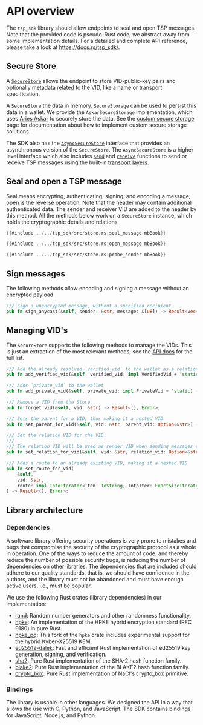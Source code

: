 # API overview

The `tsp_sdk` library should allow endpoints to seal and open TSP messages. Note that the provided code is pseudo-Rust code; we abstract away from some implementation details.
For a detailed and complete API reference, please take a look at <https://docs.rs/tsp_sdk/>.

## Secure Store

A [`SecureStore`](https://docs.rs/tsp_sdk/latest/tsp_sdk/struct.SecureStore.html) allows the endpoint to store VID-public-key pairs and optionally metadata related to the VID, like a name or transport specification.

A `SecureStore` the data in memory. `SecureStorage` can be used to persist this data in a wallet.
We provide the `AskarSecureStorage` implementation, which uses [Aries Askar](https://github.com/openwallet-foundation/askar) to securely store the data.
See the [custom secure storage](./custom-secure-storage.md) page for documentation about how to implement custom secure storage solutions.

The SDK also has the [`AsyncSecureStore`](https://docs.rs/tsp_sdk/latest/tsp_sdk/struct.AsyncSecureStore.html) interface that provides an asynchronous version of the `SecureStore`.
The `AsyncSecureStore` is a higher level interface which also includes [`send`](https://docs.rs/tsp_sdk/latest/tsp_sdk/struct.AsyncSecureStore.html#method.send) and [`receive`](https://docs.rs/tsp_sdk/latest/tsp_sdk/struct.AsyncSecureStore.html#method.receive) functions to send or receive TSP messages using the built-in [transport layers](./transport.md).

## Seal and open a TSP message

Seal means encrypting, authenticating, signing, and encoding a message; open is the reverse operation. Note that the header may contain additional authenticated data. The sender and receiver VID are added to the header by this method.
All the methods below work on a `SecureStore` instance, which holds the cryptographic details and relations.

```rust
{{#include ../../tsp_sdk/src/store.rs:seal_message-mbBook}}

{{#include ../../tsp_sdk/src/store.rs:open_message-mbBook}}

{{#include ../../tsp_sdk/src/store.rs:probe_sender-mbBook}}
```

## Sign messages

The following methods allow encoding and signing a message without an encrypted payload.

```rust
/// Sign a unencrypted message, without a specified recipient
pub fn sign_anycast(&self, sender: &str, message: &[u8]) -> Result<Vec<u8>, Error>;
```

## Managing VID's

The `SecureStore` supports the following methods to manage the VIDs. This is just an extraction of the most relevant methods;
see the [API docs](https://docs.rs/tsp_sdk/) for the full list.

```rust
/// Add the already resolved `verified_vid` to the wallet as a relationship
pub fn add_verified_vid(&self, verified_vid: impl VerifiedVid + 'static) -> Result<(), Error>;

/// Adds `private_vid` to the wallet
pub fn add_private_vid(&self, private_vid: impl PrivateVid + 'static) -> Result<(), Error>;

/// Remove a VID from the Store
pub fn forget_vid(&self, vid: &str) -> Result<(), Error>;

/// Sets the parent for a VID, thus making it a nested VID
pub fn set_parent_for_vid(&self, vid: &str, parent_vid: Option<&str>) -> Result<(), Error>;

/// Set the relation VID for the VID.
///
/// The relation VID will be used as sender VID when sending messages to this VID.
pub fn set_relation_for_vid(&self, vid: &str, relation_vid: Option<&str>) -> Result<(), Error>;

/// Adds a route to an already existing VID, making it a nested VID
pub fn set_route_for_vid(
    &self,
    vid: &str,
    route: impl IntoIterator<Item: ToString, IntoIter: ExactSizeIterator>,
) -> Result<(), Error>;
```

## Library architecture

### Dependencies

A software library offering security operations is very prone to mistakes and bugs that compromise the security of the
cryptographic protocol as a whole in operation.
One of the ways to reduce the amount of code, and thereby reduce the number of possible security bugs, is reducing the
number of dependencies on other libraries.
The dependencies that are included should adhere to our quality standards, that is, we should have confidence in the
authors, and the library must not be abandoned and must have enough active users, i.e., must be popular.

We use the following Rust crates (library dependencies) in our implementation:

- [rand](https://crates.io/crates/rand): Random number generators and other randomness functionality.
- [hpke](https://crates.io/crates/hpke): An implementation of the HPKE hybrid encryption standard (RFC 9180) in pure
  Rust.
- [hpke_pq](https://crates.io/crates/hpke_pq): This fork of the `hpke` crate includes experimental support for the hybrid Kyber-X25519 KEM.
- [ed25519-dalek](https://crates.io/crates/ed25519-dalek): Fast and efficient Rust implementation of ed25519 key
  generation, signing, and verification.
- [sha2](https://crates.io/crates/sha2): Pure Rust implementation of the SHA-2 hash function family.
- [blake2](https://crates.io/crates/blake2): Pure Rust implementation of the BLAKE2 hash function family.
- [crypto_box](https://crates.io/crates/crypto_box): Pure Rust implementation of NaCl's crypto_box primitive.

### Bindings

The library is usable in other languages.
We designed the API in a way that allows the use with C, Python, and JavaScript.
The SDK contains bindings for JavaScript, Node.js, and Python.
